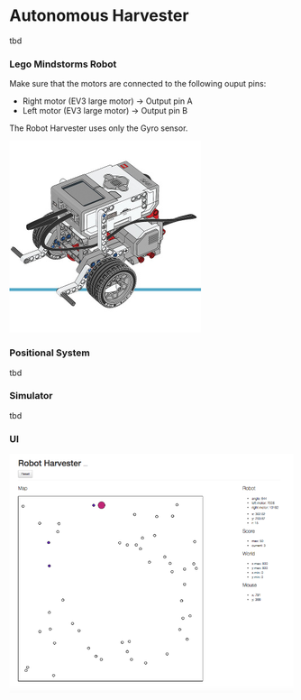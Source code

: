 
# Autonomous Harvester

tbd


### Lego Mindstorms Robot
Make sure that the motors are connected to the following ouput pins:

- Right motor (EV3 large motor) -> Output pin A
- Left motor (EV3 large motor) -> Output pin B

The Robot Harvester uses only the Gyro sensor.

![main page](robot.jpg)

### Positional System
tbd


### Simulator
tbd

### UI
![main page](ui.png)
